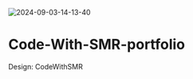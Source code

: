 ![2024-09-03-14-13-40](https://github.com/user-attachments/assets/0f9928d6-f666-4827-82ec-a2cee42399b5)
# Code-With-SMR-portfolio
Design: CodeWithSMR

